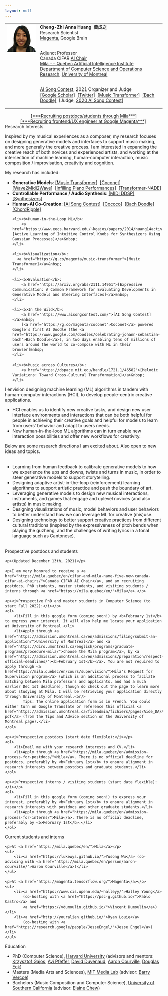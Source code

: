 ```yaml
---
layout: null
---
```


<head>
<title>Anna Huang</title>
<link rel="stylesheet" type="text/css" href="resources/main.css">
    
<!-- Global site tag (gtag.js) - Google Analytics -->
<script async src="https://www.googletagmanager.com/gtag/js?id=G-YM02RY2PZY"></script>
<script>
  window.dataLayer = window.dataLayer || [];
  function gtag(){dataLayer.push(arguments);}
  gtag('js', new Date());

  gtag('config', 'G-YM02RY2PZY');
</script>
    
</head>

<body>
<table>
<tr>
<td valign="top" style="padding-top: 18"><img src="resources/annah.jpg" width="170"></td>
<td>
<div style="font-size:20; font-weight:bold">Cheng-Zhi Anna Huang &nbsp;黃成之 </div>

<div>
Research Scientist<br/>
<a href="https://magenta.tensorflow.org/">Magenta</a>, Google Brain<br/><br/>

Adjunct Professor <br/>
Canada CIFAR <a href="https://cifar.ca/bios/cheng-zhi-anna-huang/">AI Chair</a><br/>
<a href="https://mila.quebec/en/"> Mila -- Quebec Artificial Intelligence Institute</a><br/>
<a href="https://diro.umontreal.ca/english/home/"> Department of Computer Science and Operations Research</a>, 
<a href="https://www.umontreal.ca/en/">University of Montreal</a><br/><br/>

<a href="https://aisongcontest.com">AI Song Contest</a>, 2021 Organizer and Judge<br/>
<a href="https://scholar.google.com/citations?user=NRz_EVgAAAAJ&hl=en">[Google Scholar]</a>&nbsp;
<a href="https://twitter.com/huangcza?lang=en">[Twitter]</a>&nbsp;
<a href="https://g.co/magenta/music-transformer">[Music Transformer]</a>&nbsp;
<a href="https://g.co/magenta/bach-doodle">[Bach Doodle]</a>&nbsp;
[Judge, <a href="https://www.vprobroadcast.com/titles/ai-songcontest.html">2020 AI Song Contest</a>]&nbsp;<br/>
</div>
</td>
</tr>
</table>

<div class="section" style="text-align:center">
<a href="#mila-recruit">[***Recruiting postdocs/students through Mila***]</a><br/>
<a href="https://twitter.com/huangcza/status/1465779400264359942">[***Recruiting frontend/UX engineer at Google Magenta***]</a>&nbsp;
</div>

<div class="section">
<span class="header">Research Interests</span>
<p>
Inspired by my musical experiences as a composer, my research focuses on designing generative models and interfaces to support music making, and more generally the creative process. I am interested in expanding the creative reach of both novices and experienced artists, and working at the intersection of machine learning, human-computer interaction, music composition / improvisation, creativity and cognition. 
</p>
    
My research has included:  
    
<ul>
    <li><b>Generative Models</b>: 
        <a href="https://g.co/magenta/music-transformer">[Music Transformer]</a>&nbsp;
        <a href="https://g.co/magenta/bach-doodle">[Coconet]</a>&nbsp;
        <a href="https://magenta.tensorflow.org/maestro-wave2midi2wave">[Wave2Midi2Wave]</a>&nbsp;
        <a href="https://scholar.google.com/citations?view_op=view_citation&hl=en&user=NRz_EVgAAAAJ&sortby=pubdate&citation_for_view=NRz_EVgAAAAJ:rO6llkc54NcC">[Infilling Piano Performances]</a>&nbsp;
        <a href="https://scholar.google.com/citations?view_op=view_citation&hl=en&user=NRz_EVgAAAAJ&sortby=pubdate&citation_for_view=NRz_EVgAAAAJ:3s1wT3WcHBgC">[Transformer-NADE]</a>&nbsp;
    </li>
    <li><b>Controllable Performance / Audio Synthesis</b>:
        <a href="https://ctrlgenworkshop.github.io/camready/41/CameraReady/Yusong_NeurIPS__2021_ControlGen_workshop_revised_11.2.pdf">[MIDI DDSP]</a>&nbsp;
        <a href="https://www.eecs.harvard.edu/~kgajos/papers/2014/huang14active.shtml">[Synthesizers]</a>&nbsp;
    </li>
    <li><b>Human-AI Co-Creation</b>: 
        <a href="https://magenta.tensorflow.org/aisongcontest">[AI Song Contest]</a>&nbsp;
        <a href="https://dl.acm.org/doi/fullHtml/10.1145/3313831.3376739">[Cococo]</a>&nbsp;
        <a href="https://arxiv.org/abs/1907.06637">[Bach Doodle]</a>&nbsp;
        <a href="https://www.eecs.harvard.edu/~kgajos/papers/2016/huang16chordripple.shtml">[ChordRipple]</a>&nbsp;
    </li>
    
    <li><b>Human-in-the-Loop ML</b>: 
        <a href="https://www.eecs.harvard.edu/~kgajos/papers/2014/huang14active.shtml">[Active Learning of Intuitive Control Knobs for Synthesizers Using Gaussian Processes]</a>&nbsp;
    </li>
    
    <li><b>Visualization</b>:
      <a href="https://g.co/magenta/music-transformer">[Music Transformer]</a>&nbsp;
    </li>
    
    <li><b>Evaluation</b>: 
        <a href="https://arxiv.org/abs/2111.14951">[Expressive Communication: A Common Framework for Evaluating Developments in Generative Models and Steering Interfaces]</a>&nbsp;
    </li>
    
    <li><b>In the Wild</b>: 
        <a href="https://www.aisongcontest.com/">[AI Song Contest]</a>&nbsp;
        [<a href="https://g.co/magenta/coconet">Coconet</a> powered Google’s first AI Doodle (the <a href="https://www.google.com/doodles/celebrating-johann-sebastian-bach">Bach Doodle</a>), in two days enabling tens of millions of users around the world to co-compose with ML in their browser]&nbsp;
    </li> 
    
    <li><b>Music across Cultures</b>: 
        <a href="https://dspace.mit.edu/handle/1721.1/46582">[Melodic Variations: Toward Cross-Cultural Transformation]</a>&nbsp;
    </li>    
</ul>

I envision designing machine learning (ML) algorithms in tandem with human-computer interactions (HCI), to develop people-centric creative applications. 
<ul>
    <li>HCI enables us to identify new creative tasks, and design new user interface environments and interactions that can be both helpful for people in achieving their creative goals and helpful for models to learn from users’ behavior and adapt to users needs.</li>
    <li>New human-in-the-loop ML algorithms can in turn enable new interaction possibilities and offer new workflows for creativity.</li>    
</ul>    

Below are some research directions I am excited about. Also open to new ideas and topics.
    <ul>       
        <li>Learning from human feedback to calibrate generative models to how we experience the ups and downs, twists and turns in music, in order to steer generative models to support storytelling.</li>
        <li>Designing adaptive artist-in-the-loop (reinforcement) learning algorithms to support artistic practice and push the boundary of art.</li>
        <li>Leveraging generative models to design new musical interactions, instruments, and games that engage and uplevel novices (and also artists) in music making.</li>
        <li>Designing visualizations of music, model behaviors and user behaviors to better understand how we can leverage ML for creative (mis)use.</li> 
        <li>Designing technology to better support creative practices from different cultural traditions (inspired by the expressiveness of pitch bends when playing the guzheng, and the challenges of writing lyrics in a tonal language such as Cantonese). </li>   
    </ul>    
</div>
        
<div class="section">
    <a name="mila-recruit"></a>
    <span class="header">Prospective postdocs and students</span>  
    
    <p>(Updated December 13th, 2021)</p>
    
    <p>I am very honored to receive a <a href="https://mila.quebec/en/cifar-and-mila-name-five-new-canada-cifar-ai-chairs/">Canada CIFAR AI Chair</a>, and am recruiting postdocs, PhD students, master students, and visiting students / interns through <a href="https://mila.quebec/en/">Mila</a>.</p>

    <p><i>Prospective PhD and master students in Computer Science (to start Fall 2022):</i></p>
    <ol>
        <li>Fill in this google form (coming soon!) by <b>February 1st</b> to express your interest. It will also help me locate your application at University of Montreal.</li>
        <li>Apply through <a href="https://admission.umontreal.ca/en/admissions/filing/submit-an-application/">University of Montreal</a> and <a href="https://diro.umontreal.ca/english/programs/graduate-programs/procedure-mila/">choose the Mila program</a>, by <a href="https://admission.umontreal.ca/en/admissions/preparation/respect-official-deadlines/"><b>February 1st</b></a>. You are not required to apply through <a href=https://mila.quebec/en/cours/supervision/">Mila's Request for Supervision program</a> (which is an additional process to facilate matching between Mila professors and applicants, and had a much earlier Dec 1st deadline), though do check out the page to learn more about studying at Mila. I will be retrieving your application directly through University of Montreal.<br/>
            Tips: The online application form is in French. You could either turn on Google Translate or reference this official <a href="https://admission.umontreal.ca/fileadmin/fichiers/pages/Aide_DA/Applicationform_Englishtranslation.pdf">translation pdf</a> (from the Tips and Advice section on the University of Montreal page).</li>
    </ol>
   
    <p><i>Prospective postdocs (start date flexible):</i></p>
    <ol>
        <li>Email me with your research interests and CV.</li>
        <li>Apply through <a href="https://mila.quebec/en/admission-process-for-postdocs/">Mila</a>. There is no official deadline for postdocs, preferably by <b>February 1st</b> to ensure alignment in research interests between postdocs and graduate students.</li>
    </ol> 
    
    <p><i>Prospective interns / visiting students (start date flexible):</i></p>
    <ol>
        <li>Fill in this google form (coming soon!) to express your interest, preferably by <b>February 1st</b> to ensure alignment in research interests with postdocs and other graduate students.</li>
        <li>Apply through <a href="https://mila.quebec/en/admission-process-for-interns/">Mila</a>. There is no official deadline, preferably by <b>February 1st</b>.</li>
    </ol>
</div>

    
<div class="section">
    <span class="header">Current students and interns</span>
    
    <p>At <a href="https://mila.quebec/en/">Mila</a></p>
    <ul>
        <li><a href="https://lukewys.github.io/">Yusong Wu</a> (co-advising with <a href="https://mila.quebec/en/person/aaron-courville/">Aaron Courville</a>)</li>
    </ul>
    
    <p>At <a href="https://magenta.tensorflow.org/">Magenta</a></p>
    <ul>
        <li><a href="https://www.cis.upenn.edu/~halleyy/">Halley Young</a> 
            (co-hosting with <a href="https://psc-g.github.io/">Pablo Castro</a> and 
            <a href="https://vdumoulin.github.io/">Vincent Dumoulin</a>)</li>
        <li><a href="http://youralien.github.io/">Ryan Louie</a> 
            (co-hosting with <a href="https://research.google/people/JesseEngel/">Jesse Engel</a>)</li>
    </ul>
</div>    

<div class="section">
    <span class="header">Education</span>
    <ul>
        <li>PhD (Computer Science), <a href="https://www.seas.harvard.edu/computer-science">Harvard University</a> (advisors and mentors: 
            <a href="http://www.eecs.harvard.edu/~kgajos/">Krzysztof Gajos</a>, 
            <a href="https://mlconf.com/speakers/avi-pfeffer/">Avi Pfeffer</a>,
            <a href="http://www.cs.toronto.edu/~duvenaud/">David Duvenaud</a>,
            <a href="https://mila.quebec/en/person/aaron-courville/">Aaron Courville</a>,
            <a href="https://research.google/people/author39086/">Douglas Eck</a>)</li>
        <li>Masters (Media Arts and Sciences), <a href="https://www.media.mit.edu/">MIT Media Lab</a> (advisor: <a href="https://web.media.mit.edu/~bv/">Barry Vercoe</a>)</li>
        <li>Bachelors (Music Composition and Computer Science), <a href="https://music.usc.edu/">University of Southern California</a> (advisor: <a href="http://repmus.ircam.fr/eniale">Elaine Chew</a>)</li>
    </ul>
</div>
    
<br/>
<br/>
<body/>
